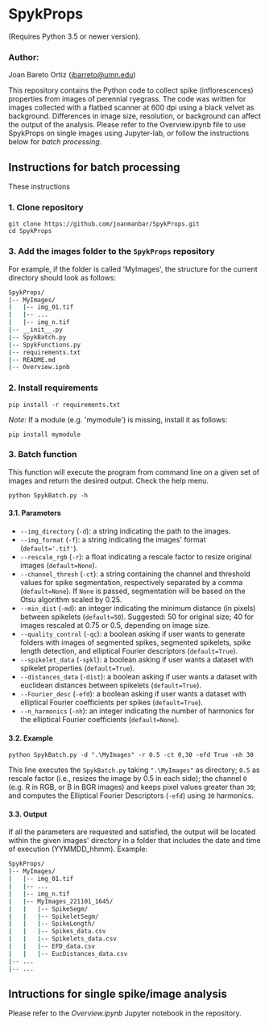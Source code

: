 # SpykProps
(Requires Python 3.5 or newer version).

### Author:
Joan Bareto Ortiz (jbarreto@umn.edu)

This repository contains the Python code to collect spike (inflorescences) properties from images of perennial ryegrass. The code was written for images collected with a flatbed scanner at 600 dpi using a black velvet as background. Differences in image size, resolution, or background can affect the output of the analysis. Please refer to the Overview.ipynb file to use SpykProps on single images using Jupyter-lab, or follow the instructions below for *batch processing*.

## Instructions for batch processing
These instructions

### 1. Clone repository
```
git clone https://github.com/joanmanbar/SpykProps.git
cd SpykProps
```

### 3. Add the images folder to the `SpykProps` repository
For example, if the folder is called 'MyImages', the structure for the current directory should look as follows:

```bash
SpykProps/
|-- MyImages/
|   |-- img_01.tif
|   |-- ...
|   |-- img_n.tif
|-- __init__.py
|-- SpykBatch.py
|-- SpykFunctions.py
|-- requirements.txt  
|-- README.md
|-- Overview.ipnb
```

### 2. Install requirements
```
pip install -r requirements.txt
```
*Note*: If a module (e.g. 'mymodule') is missing, install it as follows:

```
pip install mymodule
```

### 3. Batch function
This function will execute the program from command line on a given set of images and return the desired output. Check the help menu.
```
python SpykBatch.py -h
```

#### 3.1. Parameters

- `--img_directory` (`-d`): a string indicating the path to the images.
- `--img_format` (`-f`): a string indicating the images' format (`default='.tif'`).
- `--rescale_rgb` (`-r`): a float indicating a rescale factor to resize original images (`default=None`).
- `--channel_thresh` (`-ct`): a string containing the channel and threshold values for spike segmentation, respectively separated by a comma (`default=None`). If `None` is passed, segmentation will be based on the Otsu algorithm scaled by 0.25.
- `--min_dist` (`-md`): an integer indicating the minimum distance (in pixels) between spikelets (`default=50`). Suggested: 50 for original size; 40 for images rescaled at 0.75 or 0.5, depending on image size.
- `--quality_control` (`-qc`): a boolean asking if user wants to generate folders with images of segmented spikes, segmented spikelets, spike length detection, and elliptical Fourier descriptors (`default=True`).
- `--spikelet_data` (`-spkl`): a boolean asking if user wants a dataset with spikelet properties (`default=True`).
- `--distances_data` (`-dist`): a boolean asking if user wants a dataset with euclidean distances between spikelets (`default=True`).
- `--Fourier_desc` (`-efd`): a boolean asking if user wants a dataset with elliptical Fourier coefficients per spikes (`default=True`).
- `--n_harmonics` (`-nh`): an integer indicating the number of harmonics for the elliptical Fourier coefficients (`default=None`).

#### 3.2. Example
```
python SpykBatch.py -d ".\MyImages" -r 0.5 -ct 0,30 -efd True -nh 30
```

This line executes the `SpykBatch.py` taking `".\MyImages"` as directory; `0.5` as rescale factor (i.e., resizes the image by 0.5 in each side); the channel `0` (e.g. R in RGB, or B in BGR images) and keeps pixel values greater than `30`; and computes the Elliptical Fourier Descriptors (`-efd`) using `30` harmonics.

#### 3.3. Output
If all the parameters are requested and satisfied, the output will be located within the given images' directory in a folder that includes the date and time of execution (YYMMDD_hhmm). Example:

```bash
SpykProps/
|-- MyImages/
|   |-- img_01.tif
|   |-- ...
|   |-- img_n.tif
|   |-- MyImages_221101_1645/
|   |   |-- SpikeSegm/
|   |   |-- SpikeletSegm/
|   |   |-- SpikeLength/
|   |   |-- Spikes_data.csv
|   |   |-- Spikelets_data.csv
|   |   |-- EFD_data.csv
|   |   |-- EucDistances_data.csv
|-- ...
|-- ...
```

## Intructions for single spike/image analysis
Please refer to the *Overview.ipynb* Jupyter notebook in the repository.
